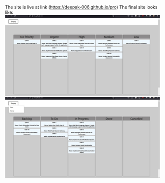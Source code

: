 The site is live at link (https://deepak-006.github.io/pro)
The final site looks like:
![site preview](./img_prev1.jpg)
![site preview](./img_prev2.jpg)
